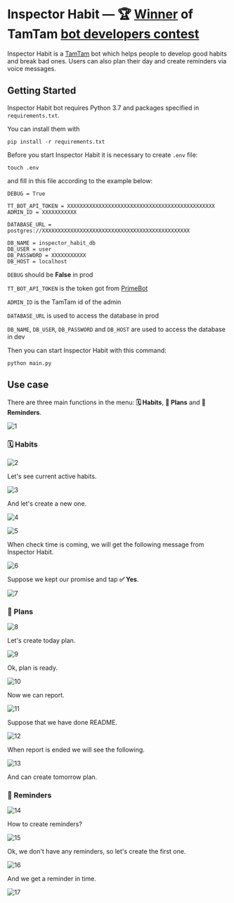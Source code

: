 # Inspector Habit — 🏆 [Winner](https://tamtam.chat/botapichannel/AW5LroptDXs) of TamTam [bot developers contest](https://blog.tamtam.chat/ru/2019/08/02/)

Inspector Habit is a [TamTam](https://tamtam.chat/) bot which helps people to develop good habits and break bad ones. Users can also plan their day and create reminders via voice messages.


## Getting Started

Inspector Habit bot requires Python 3.7 and packages specified in ```requirements.txt```.

You can install them with

```
pip install -r requirements.txt
```

Before you start Inspector Habit it is necessary to create ```.env``` file:

```
touch .env
```

and fill in this file according to the example below:

```
DEBUG = True

TT_BOT_API_TOKEN = XXXXXXXXXXXXXXXXXXXXXXXXXXXXXXXXXXXXXXXXXXXXXXX
ADMIN_ID = XXXXXXXXXXX

DATABASE_URL = postgres://XXXXXXXXXXXXXXXXXXXXXXXXXXXXXXXXXXXXXXXXXXXXXXX

DB_NAME = inspector_habit_db
DB_USER = user
DB_PASSWORD = XXXXXXXXXXX
DB_HOST = localhost
```

```DEBUG``` should be **False** in prod

```TT_BOT_API_TOKEN``` is the token got from [PrimeBot](https://tt.me/primebot)

```ADMIN_ID``` is the TamTam id of the admin

```DATABASE_URL``` is used to access the database in prod

```DB_NAME```, ```DB_USER```, ```DB_PASSWORD``` and  ```DB_HOST```  are used to access the database in dev

Then you can start Inspector Habit with this command:

```
python main.py
```

## Use case

There are three main functions in the menu: **🗓 Habits**, **📝 Plans** and **🔔 Reminders**.

![1](https://raw.githubusercontent.com/Macket/inspector_habit_tamtam/master/img/readme/1.png)

### 🗓 Habits

![2](https://raw.githubusercontent.com/Macket/inspector_habit_tamtam/master/img/readme/2.png)

Let's see current active habits.

![3](https://raw.githubusercontent.com/Macket/inspector_habit_tamtam/master/img/readme/3.png)

And let's create a new one.

![4](https://raw.githubusercontent.com/Macket/inspector_habit_tamtam/master/img/readme/4.png)

![5](https://raw.githubusercontent.com/Macket/inspector_habit_tamtam/master/img/readme/5.png)

When check time is coming, we will get the following message from Inspector Habit.

![6](https://raw.githubusercontent.com/Macket/inspector_habit_tamtam/master/img/readme/6.png)

Suppose we kept our promise and tap **✅ Yes**.

![7](https://raw.githubusercontent.com/Macket/inspector_habit_tamtam/master/img/readme/7.png)

### 📝 Plans

![8](https://raw.githubusercontent.com/Macket/inspector_habit_tamtam/master/img/readme/8.png)

Let's create today plan.

![9](https://raw.githubusercontent.com/Macket/inspector_habit_tamtam/master/img/readme/9.png)

Ok, plan is ready.

![10](https://raw.githubusercontent.com/Macket/inspector_habit_tamtam/master/img/readme/10.png)

Now we can report.

![11](https://raw.githubusercontent.com/Macket/inspector_habit_tamtam/master/img/readme/11.png)

Suppose that we have done README.

![12](https://raw.githubusercontent.com/Macket/inspector_habit_tamtam/master/img/readme/12.png)

When report is ended we will see the following.

![13](https://raw.githubusercontent.com/Macket/inspector_habit_tamtam/master/img/readme/13.png)

And can create tomorrow plan.

### **🔔 Reminders**

![14](https://raw.githubusercontent.com/Macket/inspector_habit_tamtam/master/img/readme/14.png)

How to create reminders?

![15](https://raw.githubusercontent.com/Macket/inspector_habit_tamtam/master/img/readme/15.png)

Ok, we don't have any reminders, so let's create the first one.

![16](https://raw.githubusercontent.com/Macket/inspector_habit_tamtam/master/img/readme/16.png)

And we get a reminder in time.

![17](https://raw.githubusercontent.com/Macket/inspector_habit_tamtam/master/img/readme/17.png)